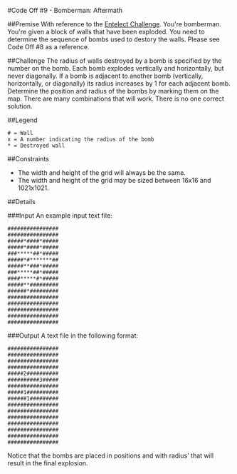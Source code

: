 #Code Off #9 - Bomberman: Aftermath

##Premise
With reference to the [Entelect Challenge](http://challenge.entelect.co.za).
You're bomberman. You're given a block of walls that have been exploded. You need to determine the sequence of bombs used to destory the walls.
Please see Code Off #8 as a reference.

##Challenge
The radius of walls destroyed by a bomb is specified by the number on the bomb. Each bomb explodes vertically and horizontally, but never diagonally. If a bomb is adjacent to another bomb (vertically, horizontally, or diagonally) its radius increases by 1 for each adjacent bomb.
Determine the position and radius of the bombs by marking them on the map.
There are many combinations that will work. There is no one correct solution.

##Legend
```
# = Wall
x = A number indicating the radius of the bomb
* = Destroyed wall
```
##Constraints
* The width and height of the grid will always be the same.
* The width and height of the grid may be sized between 16x16 and 1021x1021.

##Details

###Input
An example input text file:

```
################
################
#####*####*#####
#####*####*#####
###*****##*#####
#####*#*******##
#####**###*#####
###*****##*#####
####*****#*#####
#####**#########
######*#########
################
################
################
################
################
```

###Output
A text file in the following format:

```
################
################
################
################
#####2##########
##########3#####
################
#####1##########
######1#########
################
################
################
################
################
################
################
```
Notice that the bombs are placed in positions and with radius' that will result in the final explosion.
